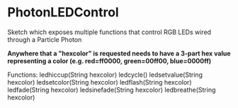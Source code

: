 # PhotonLEDControl
Sketch which exposes multiple functions that control RGB LEDs wired through a Particle Photon

**Anywhere that a "hexcolor" is requested needs to have a 3-part hex value representing a color (e.g. red=ff0000, green=00ff00, blue=0000ff)**

Functions:
ledhiccup(String hexcolor)
ledcycle()
ledsetvalue(String hexcolor)
ledsetcolor(String hexcolor)
ledflash(String hexcolor)
ledfade(String hexcolor)
ledsinefade(String hexcolor)
ledbreathe(String hexcolor)
